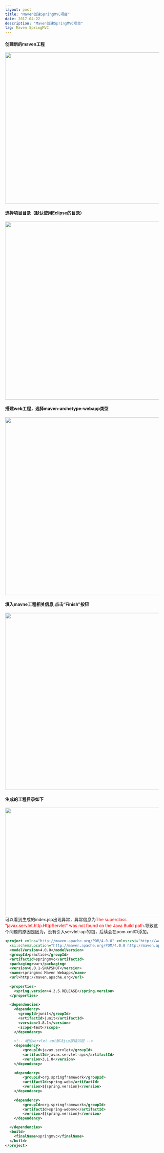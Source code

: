 ```yaml
---
layout: post 
title: "Maven创建SpringMVC项目" 
date: 2017-04-22 
description: "Maven创建SpringMVC项目" 
tag: Maven SpringMVC 
---
```


#### 创建新的maven工程

<img src="/images/posts/maven-springmvc/maven-springmvc-1.png" height="494" width="513"> 

#### 选择项目目录（默认使用Eclipse的目录）

<img src="/images/posts/maven-springmvc/maven-springmvc-2.png" height="582" width="641"> 

#### 搭建web工程，选择maven-archetype-webapp类型

<img src="/images/posts/maven-springmvc/maven-springmvc-3.png" height="582" width="641">

#### 填入mavne工程相关信息,点击“Finish”按钮

<img src="/images/posts/maven-springmvc/maven-springmvc-4.png" height="579" width="734">

#### 生成的工程目录如下

<img src="/images/posts/maven-springmvc/maven-springmvc-5.png" height="355" width="895">
可以看到生成的index.jsp出现异常，异常信息为<span style='color:red'>The superclass "javax.servlet.http.HttpServlet" was not found on the Java Build path</span>.导致这个问题的原因是因为，没有引入servlet-api的包，后续会在pom.xml中添加。

```xml
<project xmlns="http://maven.apache.org/POM/4.0.0" xmlns:xsi="http://www.w3.org/2001/XMLSchema-instance"
  xsi:schemaLocation="http://maven.apache.org/POM/4.0.0 http://maven.apache.org/maven-v4_0_0.xsd">
  <modelVersion>4.0.0</modelVersion>
  <groupId>practice</groupId>
  <artifactId>springmvc</artifactId>
  <packaging>war</packaging>
  <version>0.0.1-SNAPSHOT</version>
  <name>springmvc Maven Webapp</name>
  <url>http://maven.apache.org</url>
  
  <properties>
  	<spring.version>4.3.5.RELEASE</spring.version>
  </properties>
  
  <dependencies>
    <dependency>
      <groupId>junit</groupId>
      <artifactId>junit</artifactId>
      <version>3.8.1</version>
      <scope>test</scope>
    </dependency>
    
    <!-- 增加servlet api解决jsp报错问题 -->
	<dependency>
	    <groupId>javax.servlet</groupId>
	    <artifactId>javax.servlet-api</artifactId>
	    <version>3.1.0</version>
	</dependency>
	
	<dependency>  
        <groupId>org.springframework</groupId>  
        <artifactId>spring-web</artifactId>  
        <version>${spring.version}</version>  
    </dependency>
    
    <dependency>  
        <groupId>org.springframework</groupId>  
        <artifactId>spring-webmvc</artifactId>  
        <version>${spring.version}</version>  
    </dependency>

  </dependencies>
  <build>
    <finalName>springmvc</finalName>
  </build>
</project>

